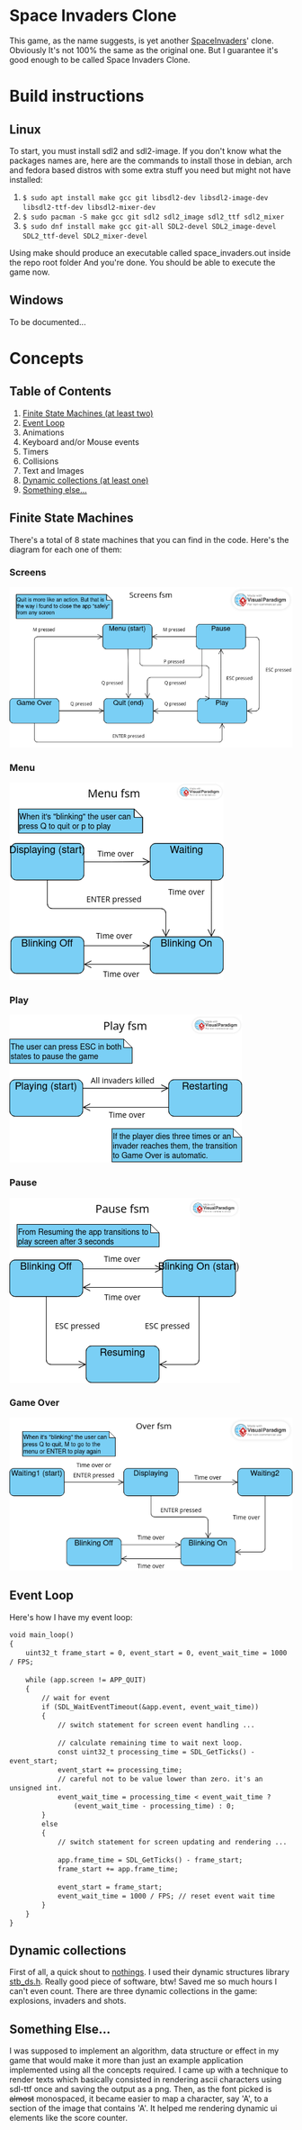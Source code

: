 # Space Invaders Clone

This game, as the name suggests, is yet another
[SpaceInvaders](https://en.wikipedia.org/wiki/Space_Invaders)' clone.
Obviously It's not 100% the same as the original one.
But I guarantee it's good enough to be called Space Invaders Clone.

# Build instructions
## Linux

To start, you must install sdl2 and sdl2-image. If you don't know what the packages names are,
here are the commands to install those in debian, arch and fedora based distros with some extra
stuff you need but might not have installed:

1. `$ sudo apt install make gcc git libsdl2-dev libsdl2-image-dev libsdl2-ttf-dev libsdl2-mixer-dev`
2. `$ sudo pacman -S make gcc git sdl2 sdl2_image sdl2_ttf sdl2_mixer`
3. `$ sudo dnf install make gcc git-all SDL2-devel SDL2_image-devel SDL2_ttf-devel SDL2_mixer-devel`

Using make should produce an executable called space_invaders.out inside the repo root folder
And you're done. You should be able to execute the game now.

## Windows

To be documented...

# Concepts
## Table of Contents

1. [Finite State Machines (at least two)](#finite-state-machines)
2. [Event Loop](#event-loop)
3. Animations
4. Keyboard and/or Mouse events
5. Timers
6. Collisions
7. Text and Images
8. [Dynamic collections (at least one)](#dynamic-collections)
9. [Something else...](#something-else)

## Finite State Machines

There's a total of 8 state machines that you can find in the code.
Here's the diagram for each one of them:

### Screens
![screens](res/fsm/screens.png "screens")
### Menu
![menu](res/fsm/menu.png "menu")
### Play
![play](res/fsm/play.png "play")
### Pause
![pause](res/fsm/pause.png "pause")
### Game Over
![over](res/fsm/over.png "over")

## Event Loop

Here's how I have my event loop:
```
void main_loop()
{
    uint32_t frame_start = 0, event_start = 0, event_wait_time = 1000 / FPS;

    while (app.screen != APP_QUIT)
    {
        // wait for event
        if (SDL_WaitEventTimeout(&app.event, event_wait_time))
        {
            // switch statement for screen event handling ...

            // calculate remaining time to wait next loop.
            const uint32_t processing_time = SDL_GetTicks() - event_start;
            event_start += processing_time;
            // careful not to be value lower than zero. it's an unsigned int.
            event_wait_time = processing_time < event_wait_time ?
                (event_wait_time - processing_time) : 0;
        }
        else
        {
            // switch statement for screen updating and rendering ...
            
            app.frame_time = SDL_GetTicks() - frame_start;
            frame_start += app.frame_time;
            
            event_start = frame_start;
            event_wait_time = 1000 / FPS; // reset event wait time
        }
    }
}
```

## Dynamic collections

First of all, a quick shout to [nothings](https://github.com/nothings).
I used their dynamic structures library [stb_ds.h](https://github.com/nothings/stb/blob/master/stb_ds.h).
Really good piece of software, btw! Saved me so much hours I can't even count.
There are three dynamic collections in the game: explosions, invaders and shots.

## Something Else...

I was supposed to implement an algorithm, data structure or effect in my game
that would make it more than just an example application implemented using all the concepts required.
I came up with a technique to render texts which basically consisted in rendering ascii characters
using sdl-ttf once and saving the output as a png. Then, as the font picked is ~~almost~~ monospaced,
it became easier to map a character, say 'A', to a section of the image that contains 'A'.
It helped me rendering dynamic ui elements like the score counter.
